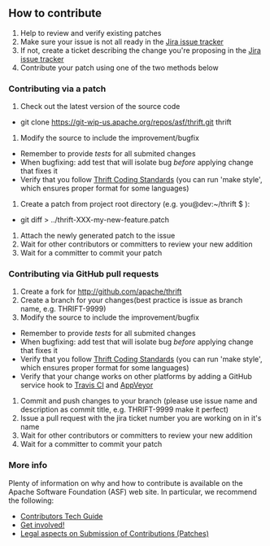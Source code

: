 ## How to contribute
 1. Help to review and verify existing patches
 1. Make sure your issue is not all ready in the [Jira issue tracker](http://issues.apache.org/jira/browse/THRIFT)
 1. If not, create a ticket describing the change you're proposing in the [Jira issue tracker](http://issues.apache.org/jira/browse/THRIFT)
 1. Contribute your patch using one of the two methods below

### Contributing via a patch

1. Check out the latest version of the source code

  * git clone https://git-wip-us.apache.org/repos/asf/thrift.git thrift

1. Modify the source to include the improvement/bugfix

  * Remember to provide *tests* for all submited changes
  * When bugfixing: add test that will isolate bug *before* applying change that fixes it
  * Verify that you follow [Thrift Coding Standards](/docs/coding_standards) (you can run 'make style', which ensures proper format for some languages)

1. Create a patch from project root directory (e.g. you@dev:~/thrift $ ):

  * git diff > ../thrift-XXX-my-new-feature.patch

1. Attach the newly generated patch to the issue
1. Wait for other contributors or committers to review your new addition
1. Wait for a committer to commit your patch

### Contributing via GitHub pull requests

1. Create a fork for http://github.com/apache/thrift
1. Create a branch for your changes(best practice is issue as branch name, e.g. THRIFT-9999)
1. Modify the source to include the improvement/bugfix

  * Remember to provide *tests* for all submited changes
  * When bugfixing: add test that will isolate bug *before* applying change that fixes it
  * Verify that you follow [Thrift Coding Standards](/docs/coding_standards) (you can run 'make style', which ensures proper format for some languages)
  * Verify that your change works on other platforms by adding a GitHub service hook to [Travis CI](http://docs.travis-ci.com/user/getting-started/#Step-one%3A-Sign-in) and [AppVeyor](http://www.appveyor.com/docs)

1. Commit and push changes to your branch (please use issue name and description as commit title, e.g. THRIFT-9999 make it perfect)
1. Issue a pull request with the jira ticket number you are working on in it's name
1. Wait for other contributors or committers to review your new addition
1. Wait for a committer to commit your patch

### More info

 Plenty of information on why and how to contribute is available on the Apache Software Foundation (ASF) web site. In particular, we recommend the following:

 * [Contributors Tech Guide](http://www.apache.org/dev/contributors)
 * [Get involved!](http://www.apache.org/foundation/getinvolved.html)
 * [Legal aspects on Submission of Contributions (Patches)](http://www.apache.org/licenses/LICENSE-2.0.html#contributions)
